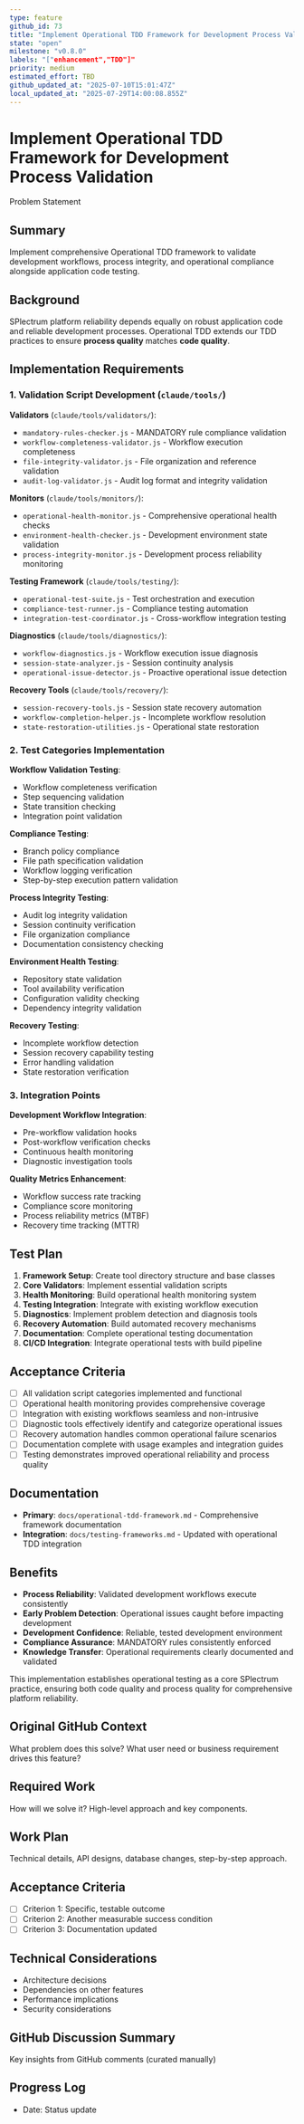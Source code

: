 ```yaml
---
type: feature
github_id: 73
title: "Implement Operational TDD Framework for Development Process Validation"
state: "open"
milestone: "v0.8.0"
labels: "["enhancement","TDD"]"
priority: medium
estimated_effort: TBD
github_updated_at: "2025-07-10T15:01:47Z"
local_updated_at: "2025-07-29T14:00:08.855Z"
---
```


# Implement Operational TDD Framework for Development Process Validation

Problem Statement
## Summary

Implement comprehensive Operational TDD framework to validate development workflows, process integrity, and operational compliance alongside application code testing.

## Background

SPlectrum platform reliability depends equally on robust application code and reliable development processes. Operational TDD extends our TDD practices to ensure **process quality** matches **code quality**.

## Implementation Requirements

### 1. Validation Script Development (`claude/tools/`)

**Validators** (`claude/tools/validators/`):
- `mandatory-rules-checker.js` - MANDATORY rule compliance validation
- `workflow-completeness-validator.js` - Workflow execution completeness
- `file-integrity-validator.js` - File organization and reference validation
- `audit-log-validator.js` - Audit log format and integrity validation

**Monitors** (`claude/tools/monitors/`):
- `operational-health-monitor.js` - Comprehensive operational health checks
- `environment-health-checker.js` - Development environment state validation
- `process-integrity-monitor.js` - Development process reliability monitoring

**Testing Framework** (`claude/tools/testing/`):
- `operational-test-suite.js` - Test orchestration and execution
- `compliance-test-runner.js` - Compliance testing automation
- `integration-test-coordinator.js` - Cross-workflow integration testing

**Diagnostics** (`claude/tools/diagnostics/`):
- `workflow-diagnostics.js` - Workflow execution issue diagnosis
- `session-state-analyzer.js` - Session continuity analysis
- `operational-issue-detector.js` - Proactive operational issue detection

**Recovery Tools** (`claude/tools/recovery/`):
- `session-recovery-tools.js` - Session state recovery automation
- `workflow-completion-helper.js` - Incomplete workflow resolution
- `state-restoration-utilities.js` - Operational state restoration

### 2. Test Categories Implementation

**Workflow Validation Testing**:
- Workflow completeness verification
- Step sequencing validation
- State transition checking
- Integration point validation

**Compliance Testing**:
- Branch policy compliance
- File path specification validation
- Workflow logging verification
- Step-by-step execution pattern validation

**Process Integrity Testing**:
- Audit log integrity validation
- Session continuity verification
- File organization compliance
- Documentation consistency checking

**Environment Health Testing**:
- Repository state validation
- Tool availability verification
- Configuration validity checking
- Dependency integrity validation

**Recovery Testing**:
- Incomplete workflow detection
- Session recovery capability testing
- Error handling validation
- State restoration verification

### 3. Integration Points

**Development Workflow Integration**:
- Pre-workflow validation hooks
- Post-workflow verification checks
- Continuous health monitoring
- Diagnostic investigation tools

**Quality Metrics Enhancement**:
- Workflow success rate tracking
- Compliance score monitoring
- Process reliability metrics (MTBF)
- Recovery time tracking (MTTR)

## Test Plan

1. **Framework Setup**: Create tool directory structure and base classes
2. **Core Validators**: Implement essential validation scripts
3. **Health Monitoring**: Build operational health monitoring system
4. **Testing Integration**: Integrate with existing workflow execution
5. **Diagnostics**: Implement problem detection and diagnosis tools
6. **Recovery Automation**: Build automated recovery mechanisms
7. **Documentation**: Complete operational testing documentation
8. **CI/CD Integration**: Integrate operational tests with build pipeline

## Acceptance Criteria

- [ ] All validation script categories implemented and functional
- [ ] Operational health monitoring provides comprehensive coverage
- [ ] Integration with existing workflows seamless and non-intrusive
- [ ] Diagnostic tools effectively identify and categorize operational issues
- [ ] Recovery automation handles common operational failure scenarios
- [ ] Documentation complete with usage examples and integration guides
- [ ] Testing demonstrates improved operational reliability and process quality

## Documentation

- **Primary**: `docs/operational-tdd-framework.md` - Comprehensive framework documentation
- **Integration**: `docs/testing-frameworks.md` - Updated with operational TDD integration

## Benefits

- **Process Reliability**: Validated development workflows execute consistently
- **Early Problem Detection**: Operational issues caught before impacting development
- **Development Confidence**: Reliable, tested development environment
- **Compliance Assurance**: MANDATORY rules consistently enforced
- **Knowledge Transfer**: Operational requirements clearly documented and validated

This implementation establishes operational testing as a core SPlectrum practice, ensuring both code quality and process quality for comprehensive platform reliability.

## Original GitHub Context
What problem does this solve? What user need or business requirement drives this feature?

## Required Work
How will we solve it? High-level approach and key components.

## Work Plan
Technical details, API designs, database changes, step-by-step approach.

## Acceptance Criteria
- [ ] Criterion 1: Specific, testable outcome
- [ ] Criterion 2: Another measurable success condition
- [ ] Criterion 3: Documentation updated

## Technical Considerations
- Architecture decisions
- Dependencies on other features
- Performance implications
- Security considerations

## GitHub Discussion Summary
Key insights from GitHub comments (curated manually)

## Progress Log
- Date: Status update